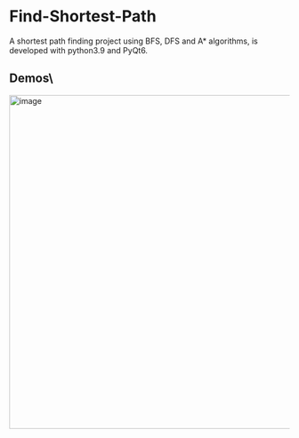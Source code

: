 # Find-Shortest-Path
A shortest path finding project using BFS, DFS and A* algorithms, is developed with python3.9 and PyQt6.

## Demos\
<img width="601" alt="image" src="https://user-images.githubusercontent.com/79447496/166103295-d4176833-454d-4d5e-877c-2df7d2fe52d2.png">
